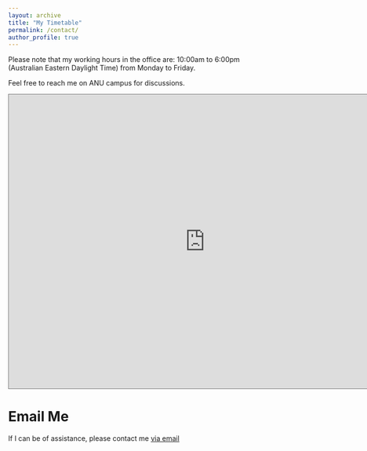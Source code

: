 ```yaml
---
layout: archive
title: "My Timetable"
permalink: /contact/
author_profile: true
---
```


Please note that my working hours in the office are: 10:00am to 6:00pm (Australian Eastern Daylight Time) from Monday to Friday.

Feel free to reach me on ANU campus for discussions.

<iframe src="https://calendar.google.com/calendar/embed?height=600&wkst=1&bgcolor=%23ffffff&ctz=Australia%2FSydney&showTitle=0&showNav=0&mode=WEEK&showPrint=0&showTabs=0&showCalendars=0&showTz=1&src=bGVpLndAYW51LmVkdS5hdQ&src=ZW4uYXVzdHJhbGlhbiNob2xpZGF5QGdyb3VwLnYuY2FsZW5kYXIuZ29vZ2xlLmNvbQ&color=%23039BE5&color=%230B8043" style="border:solid 1px #777" width="800" height="600" frameborder="0" scrolling="no"></iframe>



Email Me
======

If I can be of assistance, please contact me [via email](mailto:lei.wang@data61.csiro.au)


